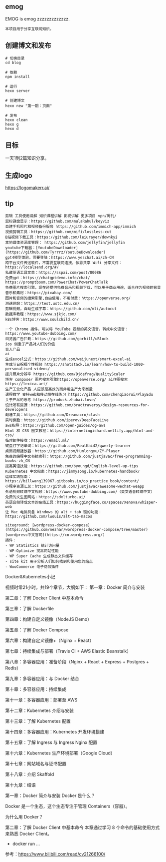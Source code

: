 ## emog
EMOG is emog zzzzzzzzzzzzz.

```
本项目用于分享互联网知识。
```
## 创建博文和发布
```
# 切换目录
cd blog

# 依赖
npm install

# 运行
hexo server

# 创建博文
hexo new "第一期：页面"

# 发布
hexo clean 
hexo g 
hexo d
```

## 目标

一天1到2篇知识分享。

## 生成logo
https://logomakerr.ai/

## tip
```
剪辑 工具使用讲解 知识课程讲解 影视讲解 更多项目 vpn/周刊/
鼠标键盘显示：https://github.com/mulaRahul/keyviz
自建手机照片和视频备份服务 https://github.com/immich-app/immich
视频剪辑工具：https://github.com/mifi/lossless-cut
B站视频下载工具：https://github.com/leiurayer/downkyi
本地媒体资源库管理： https://github.com/jellyfin/jellyfin
youtube下载器：[YoutubeDownloader](https://github.com/Tyrrrz/YoutubeDownloader)
gpt4模型体验，需要登陆：https://www.yeschat.ai/zh-CN
跨平台文件传送软件，不需要互联网连接，依靠共享 Wifi 分享文件：https://localsend.org/#/
私藏英语工具文章：https://sspai.com/post/80086
免费gpt：https://chatgptdemo.info/chat/    https://promptboom.com/PowerChat/PowerChatTalk
免费图片搜索引擎，现在还提供免费音乐和视频下载，可以用于商业用途，适合作为视频的背景音乐和素材：https://pixabay.com/
图片和音频的搜索引擎,自由使用，不用付费：https://openverse.org/
测速网站：https://test.ustc.edu.cn/
剪辑视频，自动生成字幕：https://github.com/mli/autocut
数据库教程：https://www.sjkjc.com/
k8s博客：https://www.soulchild.cn/

一个 Chrome 插件，可以将 YouTube 视频的英文语音，转成中文语音：https://www.youtube-dubbing.com/
浏览器广告拦截：https://github.com/gorhill/uBlock
ios 侧重于产品对人们的价值
盲人产品  
ai
生成excel公式：https://github.com/weijunext/smart-excel-ai
生成节日祝福个性视频 https://shotstack.io/learn/how-to-build-1000-personalised-videos/
提升照片分辨率 https://github.com/Djdefrag/QualityScaler
博客 compose/ 图片搜索引擎https://openverse.org/ ai作图搜索https://lexica.art/
生产工业化产品 人应该是高效的而非用生产力来衡量
课程教学 支持web和移动端在线练习 https://github.com/chenqiaorui/PlayEdu
关于产品的思考 https://produck.zhubai.love/
设计所有资源：https://github.com/bradtraversy/design-resources-for-developers
翻墙工具：https://github.com/Dreamacro/clash
实时换脸：https://github.com/iperov/DeepFaceLive
aws指导：https://github.com/open-guides/og-aws
Html 和 CSS 图文教程：https://internetingishard.netlify.app/html-and-css/
临时邮件接收：https://email.ml/
键盘打字记单词：https://github.com/RealKai42/qwerty-learner
桌面视频播放器：https://github.com/Hunlongyu/ZY-Player
免费的编程中文书籍索引：https://github.com/justjavac/free-programming-books-zh_CN
提高英语技能：https://github.com/byoungd/English-level-up-tips
Kubernetes 中文指南：https://jimmysong.io/kubernetes-handbook/
运维实践指南：https://billwang139967.gitbooks.io/op_practice_book/content/
小程序资源汇总：https://github.com/justjavac/awesome-wechat-weapp
外语视频转成中文视频：https://www.youtube-dubbing.com/（英文语音转成中文）
免费的文生图网站：https://sdxlturbo.ai/
英语音频转成文本的在线工具：https://huggingface.co/spaces/Xenova/whisper-web
让 Mac 电脑具备 Windows 的 alt + tab 键的功能：https://github.com/lwouis/alt-tab-macos

siteground: [wordpress-docker-compose](https://github.com/nezhar/wordpress-docker-compose/tree/master)
[wordpress中文官网](https://cn.wordpress.org/)
插件：
- WP Statistics 统计访问量
- WP-Optimize 提高网站性能
- WP Super Cache 生成静态文件缓存
- site kit 用于分析人们如何找到和使用您的站点
- WooCommerce 电子商务插件
```
Docker&Kubernetes小记

视频时常21小时，共19个章节，大纲如下：
第一章：Docker 简介与安装

第二章：了解 Docker Client 中基本命令

第三章：了解 Dockerfile

第四章：构建自定义镜像（NodeJS Demo）

第五章：了解 Docker Compose

第六章：构建自定义镜像+（Nginx + React）

第七章：持续集成与部署（Travis CI + AWS Elastic Beanstalk）

第八章：多容器应用：准备阶段（Nginx + React + Express + Postgres + Redis）

第九章：多容器应用：与 Docker 结合

第十章：多容器应用：持续集成

第十一章：多容器应用：部署至 AWS

第十二章：Kubernetes 介绍与安装

第十三章：了解 Kubernetes 配置

第十四章：多容器应用：Kubernetes 开发环境搭建

第十五章：了解 Ingress 与 Ingress Nginx 配置

第十六章：Kubernetes 生产环境部署（Google Cloud）

第十七章：网站域名与证书配置

第十八章：介绍 Skaffold

第十九章：结语

第一章：Docker 简介与安装
Docker 是什么？

Docker 是一个生态，这个生态专注于管理 Containers（容器）。

为什么用 Docker？

第二章：了解 Docker Client 中基本命令
本章通过学习 8 个命令的基础使用方式来熟悉 Docker Client。

- docker run
...

参考：https://www.bilibili.com/read/cv21266100/
```


